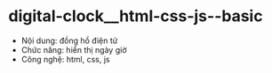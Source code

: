 # digital-clock__html-css-js--basic
- Nội dung: đồng hồ điện tử
- Chức năng: hiển thị ngày giờ
- Công nghệ: html, css, js
